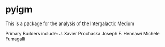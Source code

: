 pyigm
=====

This is a package for the analysis of the Intergalactic Medium

Primary Builders include:
J. Xavier Prochaska
Joseph F. Hennawi
Michele Fumagalli
